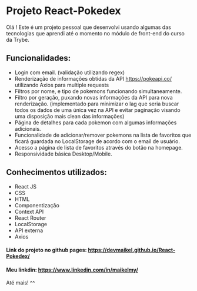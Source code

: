   # Projeto React-Pokedex
  
  Olá ! Este é um projeto pessoal que desenvolvi usando algumas das tecnologias que aprendi até o momento no módulo de front-end do curso da Trybe.
  
   ## Funcionalidades:
    
  * Login com email. (validação utilizando regex)
  * Renderização de informações obtidas da API https://pokeapi.co/ utilizando Axios para multiple requests
  * Filtros por nome, e tipo de pokemons funcionando simultaneamente.
  * Filtro por geração, puxando novas informações da API para nova renderização. (implementado para minimizar o lag que seria buscar todos os dados de uma única vez na API e evitar paginação visando uma disposição mais clean das informações)
  * Página de detalhes para cada pokemon com algumas informações adicionais.
  * Funcionalidade de adicionar/remover pokemons na lista de favoritos que ficará guardada no LocalStorage de acordo com o email de usuário.
  * Acesso a página de lista de favoritos através do botão na homepage.
  * Responsividade básica Desktop/Mobile.
  
   ## Conhecimentos utilizados:
    
  * React JS
  * CSS
  * HTML
  * Componentização
  * Context API
  * React Router
  * LocalStorage
  * API externa
  * Axios
  
  #### Link do projeto no github pages: https://devmaikel.github.io/React-Pokedex/
  #### Meu linkdin: https://www.linkedin.com/in/maikelmy/
  
  Até mais! ^^